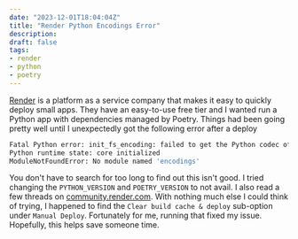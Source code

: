 ```yaml
---
date: "2023-12-01T18:04:04Z"
title: "Render Python Encodings Error"
description:
draft: false
tags:
- render
- python
- poetry
---
```


[Render](https://render.com/) is a platform as a service company that makes it easy to quickly deploy small apps.
They have an easy-to-use free tier and I wanted run a Python app with dependencies managed by Poetry.
Things had been going pretty well until I unexpectedly got the following error after a deploy

```sh
Fatal Python error: init_fs_encoding: failed to get the Python codec of the filesystem encoding
Python runtime state: core initialized
ModuleNotFoundError: No module named 'encodings'
```

You don't have to search for too long to find out this isn't good.
I tried changing the `PYTHON_VERSION` and `POETRY_VERSION` to not avail.
I also read a few threads on [community.render.com](https://community.render.com).
With nothing much else I could think of trying, I happened to find the `Clear build cache & deploy` sub-option under `Manual Deploy`.
Fortunately for me, running that fixed my issue.
Hopefully, this helps save someone time.
